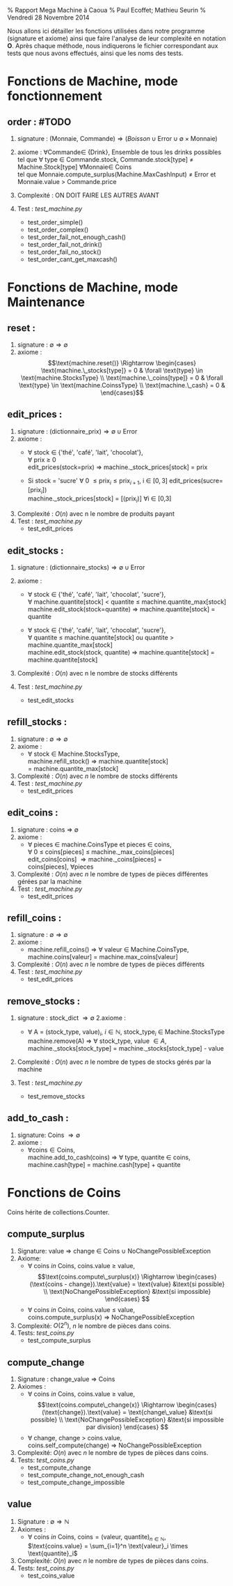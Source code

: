 % Rapport Mega Machine à Caoua
% Paul Ecoffet; Mathieu Seurin
% Vendredi 28 Novembre 2014


Nous allons ici détailler les fonctions utilisées dans notre programme (signature
et axiome) ainsi que faire l'analyse de leur complexité en notation **O**.
Après chaque méthode, nous indiquerons le fichier correspondant aux tests
que nous avons effectués, ainsi que les noms des tests.

# Fonctions de Machine, mode fonctionnement #

order : #TODO
---------
1. signature : $\text{(Monnaie, Commande)} \Rightarrow (Boisson \cup \text{Error} \cup \emptyset \times \text{Monnaie})$
2. axiome :
	$\forall \text{Commande} \in$ {Drink}, Ensemble de tous les drinks possibles \
	tel que $\forall$ type $\in$ Commande.stock,
	Commande.stock[type] $\neq$ Machine.Stock[type]
	$\forall \text{Monnaie} \in$ Coins \
	tel que Monnaie.compute_surplus(Machine.MaxCashInput) $\neq$ Error
	et Monnaie.value > Commande.price 
	
	
3. Complexité : ON DOIT FAIRE LES AUTRES AVANT
4. Test : *test_machine.py*
	* test_order_simple()
	* test_order_complex()
	* test_order_fail_not_enough_cash()
	* test_order_fail_not_drink()
	* test_order_fail_no_stock()
	* test_order_cant_get_maxcash()


# Fonctions de Machine, mode Maintenance #

reset :
-------
1. signature : $\emptyset \Rightarrow \emptyset$
2. axiome :
	$$\text{machine.reset()} \Rightarrow
	\begin{cases}
		\text{machine.\_stocks[type]} = 0 & \forall \text{type} \in \text{machine.StocksType} \\
		\text{machine.\_coins[type]} = 0 & \forall \text{type} \in \text{machine.CoinssType} \\
		\text{machine.\_cash} = 0 &
	\end{cases}$$

edit_prices :
---------------
1. signature : $\text{(dictionnaire\_prix)} \Rightarrow \emptyset \cup \text{Error}$
2. axiome :
	* $\forall$ stock $\in$ \{'thé', 'café', 'lait', 'chocolat'\}, \
		$\forall$ prix $\geq$ 0\
		edit_prices(stock=prix) $\Rightarrow$ machine._stock_prices[stock] = prix

	* Si stock = 'sucre'
		$\forall$ 0 $\leq\text{prix}_i\leq\text{prix}_{i+1}$, i $\in$ $[0,3]$
			edit_prices(sucre= [$\text{prix}_i$]) \
			machine._stock_prices[stock] = [($\text{prix}_i$)] $\forall$i $\in$ [0,3]
3. Complexité : $O(n)$ avec n le nombre de produits payant
4. Test : *test_machine.py*
	* test_edit_prices

edit_stocks :
---------------
1. signature : $\text{(dictionnaire\_stocks)} \Rightarrow \emptyset \cup \text{Error}$
2. axiome :
	* $\forall$ stock $\in$ \{'thé', 'café', 'lait', 'chocolat', 'sucre'\}, \
		$\forall$ machine.quantite[stock] < quantite $\leq$  machine.quantite_max[stock] \
		machine.edit_stock(stock=quantite) $\Rightarrow$ machine.quantite[stock] = quantite

	* $\forall$ stock $\in$ \{'thé', 'café', 'lait', 'chocolat', 'sucre'\}, \
		$\forall$ quantite $\leq$ machine.quantite[stock] ou quantite > machine.quantite_max[stock] \
		machine.edit_stock(stock, quantite) $\Rightarrow$ machine.quantite[stock] = machine.quantite[stock]

3. Complexité : $O(n)$ avec n le nombre de stocks différents
4. Test : *test_machine.py*
	* test_edit_stocks

refill_stocks :
---------------  
1. signature : $\emptyset \Rightarrow \emptyset$
2. axiome :
	* $\forall$ stock $\in$ Machine.StocksType, \
	machine.refill_stock() $\Rightarrow$ machine.quantite[stock] \
	= machine.quantite_max[stock]
3. Complexité : $O(n)$ avec $n$ le nombre de stocks différents
4. Test : *test_machine.py*
	* test_edit_prices

edit_coins :
---------------
1. signature : $\text{coins}$ $\Rightarrow$ $\emptyset$
2. axiome :
	* $\forall$ pieces $\in$ machine.CoinsType et pieces $\in$ coins, \
		 $\forall$  0 $\leq$ coins[pieces] $\leq$ machine._max_coins[pieces] \
		edit_coins[coins] $\Rightarrow \text{machine.\_coins[pieces] = coins[pieces]},\ \forall \text{pieces}$
3. Complexité : $O(n)$ avec $n$ le nombre de types de pièces différentes gérées par la machine
4. Test : *test_machine.py*
	* test_edit_prices

refill_coins :
---------------
1. signature : $\emptyset \Rightarrow \emptyset$
2. axiome :
	* machine.refill_coins() $\Rightarrow$ $\forall$ valeur $\in$ Machine.CoinsType,\
		machine.coins[valeur] = machine.max_coins[valeur]
3. Complexité : $O(n)$ avec $n$ le nombre de types de pièces différents
4. Test : *test_machine.py*
	* test_edit_prices

remove_stocks :
------------------
1. signature : stock_dict $\Rightarrow \emptyset$
2.axiome :
	* $\forall$ A = $\text{(stock\_type, value)}_i$, $i \in \mathbb{N}$,
	  $\text{stock\_type}_i$ $\in$ Machine.StocksType \
		machine.remove(A) $\Rightarrow$ $\forall$ stock_type, value $\in A$,
		machine._stocks[stock_type] = machine._stocks[stock_type] - value

3. Complexité : $O(n)$ avec $n$ le nombre de types de stocks gérés par la machine
4. Test : *test_machine.py*
	* test_remove_stocks

add_to_cash :
-------------
1. signature: Coins $\Rightarrow \emptyset$
2. axiome :
	* $\forall \text{coins} \in \text{Coins}$, \
		machine.add_to_cash(coins) $\Rightarrow$ $\forall$ type, quantite $\in$ coins, \
		machine.cash[type] = machine.cash[type] + quantite

# Fonctions de Coins #
Coins hérite de collections.Counter.

compute_surplus
---------------
1. Signature: value $\Rightarrow$ change $\in$ Coins $\cup$ NoChangePossibleException
2. Axiome:
	* $\forall$ coins $in$ Coins, coins.value $\geq$ value, \
	$$\text{coins.compute\_surplus(x)} \Rightarrow
	\begin{cases}
		(\text{coins - change}).\text{value} = \text{value} &\text{si possible} \\
		\text{NoChangePossibleException} &\text{si impossible}
	\end{cases}
	$$
	* $\forall$ coins $in$ Coins, coins.value $\leq$ value, \
	coins.compute_surplus(x) $\Rightarrow$ NoChangePossibleException
3. Complexité: $O(2^n)$, $n$ le nombre de pièces dans coins.
4. Tests: *test_coins.py*
	* test_compute_surplus

	

compute_change
--------------

1. Signature : change_value $\Rightarrow$ Coins
2. Axiomes :
	* $\forall$ coins $in$ Coins, coins.value $\geq$ value, \
		$$\text{coins.compute\_change(x)} \Rightarrow
		\begin{cases}
			(\text{change}).\text{value} = \text{change\_value} &\text{si possible} \\
			\text{NoChangePossibleException} &\text{si impossible par division}
		\end{cases}
	$$
	* $\forall$ change, change $>$ coins.value,\
		coins.self_compute(change) $\Rightarrow$ NoChangePossibleException
3. Complexité: $O(n)$ avec $n$ le nombre de types de pièces dans coins.
4. Tests: *test_coins.py*
	* test_compute_change
	* test_compute_change_not_enough_cash
	* test_compute_change_impossible


value
-----
1. Signature : $\emptyset \Rightarrow \mathbb{N}$
2. Axiomes :
	* $\forall$ coins $in$ Coins, $\text{coins} = \text{(valeur, quantite)}_{n \in \mathbb{N}}$,\
	$\text{coins.value} = \sum_{i=1}^n \text{valeur}_i \times \text{quantite}_i$
3. Complexité: $O(n)$ avec $n$ le nombre de types de pièces dans coins.
4. Tests: *test_coins.py*
	* test_coins_value